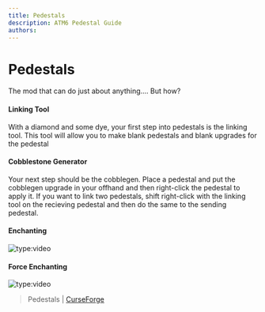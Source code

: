 ```yaml
---
title: Pedestals
description: ATM6 Pedestal Guide
authors: 
---
```


# Pedestals

The mod that can do just about anything.... But how?

#### Linking Tool

With a diamond and some dye, your first step into pedestals is the linking tool. This tool will allow you to make blank pedestals and blank upgrades for the pedestal

#### Cobblestone Generator

Your next step should be the cobblegen. Place a pedestal and put the cobblegen upgrade in your offhand and then right-click the pedestal to apply it. If you want to link two pedestals, shift right-click with the linking tool on the recieving pedestal and then do the same to the sending pedestal.

#### Enchanting

![type:video](https://youtube.com/embed/iBCgdjJQQh4)

#### Force Enchanting

![type:video](https://youtube.com/embed/XnQSgaO_xjI)

> Pedestals | [CurseForge](https://legacy.curseforge.com/minecraft/mc-mods/pedestals)
